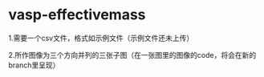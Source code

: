 # vasp-effectivemass

1.需要一个csv文件，格式如示例文件（示例文件还未上传）

2.所作图像为三个方向并列的三张子图（在一张图里的图像的code，将会在新的branch里呈现）

